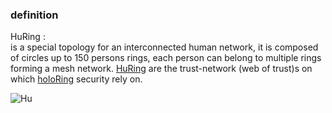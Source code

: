 
### definition

HuRing :
<br>is a special topology for an interconnected human network,
it is composed of circles up to 150 persons rings,
each person can belong to multiple rings forming a mesh network.
[HuRing](HuRing) are the trust-network (web of trust)s
 on which [holoRing](holoRing) security rely on.


![Hu](https://cloudflare-ipfs.com/ipfs/z8bvj1TkGYWwPzLrHSeevM4h5o1tVTTbM/Hu.png)
